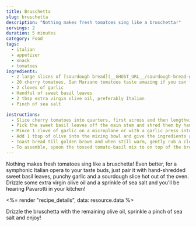 ```yaml
---
title: Bruschetta
slug: bruschetta
description: "Nothing makes fresh tomatoes sing like a bruschetta!"
servings: 2
duration: 5 minutes
category: Food
tags:
  - italian
  - appetizer
  - snack
  - tomatoes
ingredients:
  - 2 large slices of [sourdough bread](__GHOST_URL__/sourdough-bread-guide/)
  - 20 cherry tomatoes, San Marzano tomatoes taste amazing if you can find it
  - 2 cloves of garlic
  - Handful of sweet basil leaves
  - 2 tbsp extra virgin olive oil, preferably Italian
  - Pinch of sea salt

instructions:
  - Slice cherry tomatoes into quarters, first across and then lengthwise and put into a mixing bowl.
  - Pick the sweet basil leaves off the main stem and shred them by hand into mixing bowl
  - Mince 1 clove of garlic on a microplane or with a garlic press into mixing bowl
  - Add 1 tbsp of olive into the mixing bowl and give the ingredients a gentle toss for an even distribution of garlic.
  - Toast bread till golden brown and when still warm, gently rub a clove of garlic over the bread.
  - To assemble, spoon the tossed tomato-basil mix to on top of the bread.
---
```


Nothing makes fresh tomatoes sing like a bruschetta! Even better, for a symphonic Italian opera to your taste buds, just pair it with hand-shredded sweet basil leaves, punchy garlic and a sourdough slice hot out of the oven. Drizzle some extra virgin olive oil and a sprinkle of sea salt and you’ll be hearing Pavarotti in your kitchen!

<%= render "recipe_details", data: resource.data %>

Drizzle the bruschetta with the remaining olive oil, sprinkle a pinch of sea salt and enjoy!
